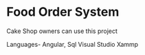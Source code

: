 # Food Order System

Cake Shop owners can use this project

Languages- Angular, Sql
Visual Studio Xammp
